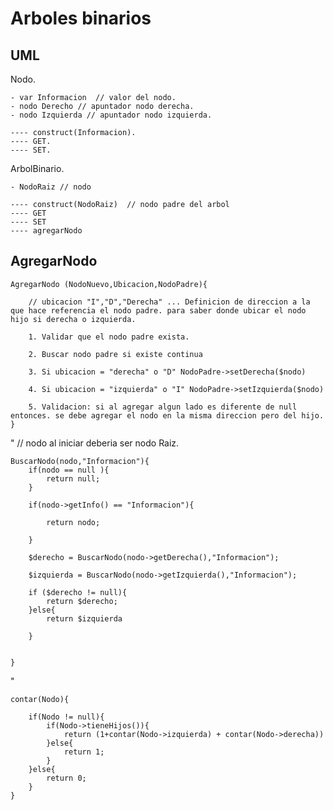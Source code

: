 # Arboles binarios

## UML
Nodo.

    - var Informacion  // valor del nodo.
    - nodo Derecho // apuntador nodo derecha.
    - nodo Izquierda // apuntador nodo izquierda.

    ---- construct(Informacion).
    ---- GET.
    ---- SET.

ArbolBinario.

    - NodoRaiz // nodo

    ---- construct(NodoRaiz)  // nodo padre del arbol
    ---- GET
    ---- SET
    ---- agregarNodo



## AgregarNodo

    AgregarNodo (NodoNuevo,Ubicacion,NodoPadre){ 
        
        // ubicacion "I","D","Derecha" ... Definicion de direccion a la que hace referencia el nodo padre. para saber donde ubicar el nodo hijo si derecha o izquierda.

        1. Validar que el nodo padre exista.

        2. Buscar nodo padre si existe continua
        
        3. Si ubicacion = "derecha" o "D" NodoPadre->setDerecha($nodo)

        4. Si ubicacion = "izquierda" o "I" NodoPadre->setIzquierda($nodo)

        5. Validacion: si al agregar algun lado es diferente de null entonces. se debe agregar el nodo en la misma direccion pero del hijo.
    }

"
    // nodo al iniciar deberia ser nodo Raiz.

    BuscarNodo(nodo,"Informacion"){
        if(nodo == null ){
            return null;
        }

        if(nodo->getInfo() == "Informacion"){

            return nodo;

        }

        $derecho = BuscarNodo(nodo->getDerecha(),"Informacion");

        $izquierda = BuscarNodo(nodo->getIzquierda(),"Informacion");

        if ($derecho != null){
            return $derecho;
        }else{
            return $izquierda

        }


    }

"

    contar(Nodo){

        if(Nodo != null){
            if(Nodo->tieneHijos()){
                return (1+contar(Nodo->izquierda) + contar(Nodo->derecha))
            }else{
                return 1;
            }
        }else{
            return 0;
        }
    }